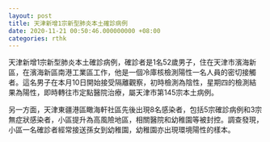 ```yaml
---
layout: post
title: 天津新增1宗新型肺炎本土確診病例
date: 2020-11-21 00:50:46.000000000 +08:00
categories: rthk
---
```


天津新增1宗新型肺炎本土確診病例，確診者是1名52歲男子，住在天津市濱海新區，在濱海新區南港工業區工作，他是一個冷庫核檢測陽性一名人員的密切接觸者。這名男子在本月10日開始接受隔離觀察，初時檢測為陰性，星期四的檢測結果為陽性，即時轉往市定點醫院治療，屬天津市第145宗本土病例。

另一方面，天津東疆港區瞰海軒社區先後出現8名感染者，包括5宗確診病例和3宗無症狀感染者，小區提升為高風險地區，相關醫院和幼稚園等被封控。調查發現，小區一名確診者經常接送孫女到幼稚園，幼稚園亦出現環境陽性的樣本。
